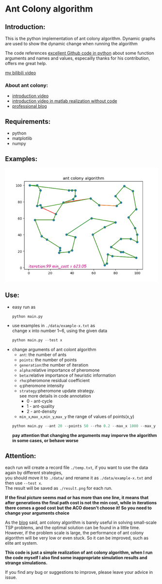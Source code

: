 # Ant Colony algorithm

## Introduction:
This is the python implementation of ant colony algorithm.
Dynamic graphs are used to show the dynamic change when running the algorithm

The code references [excellent Github code in python](https://github.com/ppoffice/ant-colony-tsp) about some function arguments and names and values, especailly thanks for his contribution, offers me great help.

[my bilibili video](https://www.bilibili.com/video/BV19L4y1t7xY?spm_id_from=333.999.0.0)

### About ant colony:
- [introduction video](https://www.bilibili.com/video/BV17V411a7yf?from=search&seid=12790218810323775687&spm_id_from=333.337.0.0)
- [introduction video in matlab realization without code](https://www.bilibili.com/video/BV1ZA411v7pC?from=search&seid=12790218810323775687&spm_id_from=333.337.0.0)
- [professional blog](https://www.cnblogs.com/bokeyuancj/p/11798635.html)

## Requirements:
- python
- matplotlib
- numpy

## Examples:

![result](https://raw.githubusercontent.com/learner-lu/picbed/master/result.png)


## Use:
- easy run as
  ```python
  python main.py
  ```
- use examples in `./data/example-x.txt` as\
  change x into number 1~6, using the given data
  ```python
  python main.py --test x
  ```
- change arguments of ant colont algorithm
  - `ant`: the number of ants
  - `points`: the number of points
  - `generation`:the number of iteration
  - `alpha`:relative importance of pheromone
  - `beta`:relative importance of heuristic information
  - `rho`:pheromone residual coefficient
  - `q`:pheromone intensity
  - `strategy`:pheromone update strategy. \
    see more details in code annotation
    - 0 - ant-cycle
    - 1 - ant-quality
    - 2 - ant-density
  - `min_x`,`max_x`,`min_y`,`max_y` the range of values of points(x,y)
  ```python
  python main.py --ant 20 --points 50 --rho 0.2 --max_x 1000 --max_y 1000
  ```
  **pay attention that changing the arguments may imporve the algorithm in some cases, or behave worse**

## Attention:
  each run will create a record file `./temp.txt`, if you want to use the data again by different strategies,\
  you should move it to `./data/` and rename it as `./data/example-x.txt` and then use `--test x`.\
  The result will be saved as `./result.png` for each run.

  **If the final picture seems mad or has more than one line, it means that after generations the final path cost is not the min cost, while in iterations there comes a good cost but the ACO doesn't choose it! So you need to change your arguments choice**

  As the [blog](https://www.cnblogs.com/bokeyuancj/p/11798635.html) said, ant colony algorithm is barely useful in solving small-scale TSP problems, and the optimal solution can be found in a little time. However, if the problem scale is large, the performance of ant colony algorithm will be very low or even stuck. So it can be improved, such as elite ant system.

  **This code is just a simple realization of ant colony algorithm, when I run the code myself I also find some inappropriate simulation results and strange simulations.**

  If you find any bug or suggestions to improve, please leave your advice in issue.

